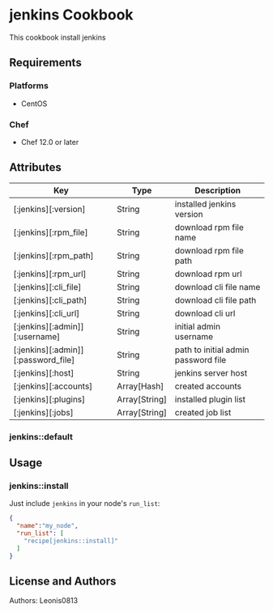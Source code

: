 # jenkins Cookbook

This cookbook install jenkins

## Requirements

### Platforms

- CentOS

### Chef

- Chef 12.0 or later

## Attributes

|Key                                |Type         |Description                        |
|-----------------------------------|-------------|-----------------------------------|
|[:jenkins][:version]               |String       |installed jenkins version          |
|[:jenkins][:rpm_file]              |String       |download rpm file name             |
|[:jenkins][:rpm_path]              |String       |download rpm file path             |
|[:jenkins][:rpm_url]               |String       |download rpm url                   |
|[:jenkins][:cli_file]              |String       |download cli file name             |
|[:jenkins][:cli_path]              |String       |download cli file path             |
|[:jenkins][:cli_url]               |String       |download cli url                   |
|[:jenkins][:admin]][:username]     |String       |initial admin username             |
|[:jenkins][:admin]][:password_file]|String       |path to initial admin password file|
|[:jenkins][:host]                  |String       |jenkins server host                |
|[:jenkins][:accounts]              |Array[Hash]  |created accounts                   |
|[:jenkins][:plugins]               |Array[String]|installed plugin list              |
|[:jenkins][:jobs]                  |Array[String]|created job list                   |

### jenkins::default

## Usage

### jenkins::install

Just include `jenkins` in your node's `run_list`:

```json
{
  "name":"my_node",
  "run_list": [
    "recipe[jenkins::install]"
  ]
}
```

## License and Authors

Authors: Leonis0813
